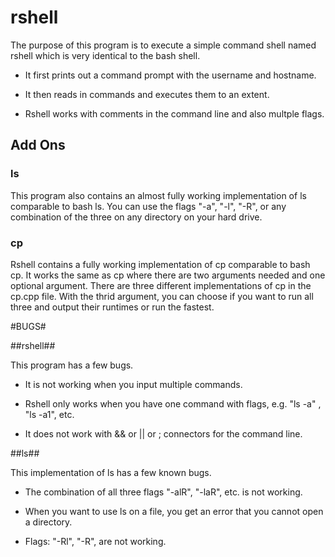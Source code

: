 # rshell #

The purpose of this program is to execute a simple command shell named rshell which is very identical to the bash shell. 

* It first prints out a command prompt with the username and hostname. 

* It then reads in commands and executes them to an extent.

* Rshell works with comments in the command line and also multple flags.

## Add Ons ##

### ls ###

This program also contains an almost fully working implementation of ls comparable to bash ls. You can use the flags "-a", "-l", "-R", or any combination of the three on any directory on your hard drive. 

### cp ###

Rshell contains a fully working implementation of cp comparable to bash cp. It works the same as cp where there are two arguments needed and one optional argument. There are three different implementations of cp in the cp.cpp file. With the thrid argument, you can choose if you want to run all three and output their runtimes or run the fastest.

#BUGS#

##rshell##

This program has a few bugs. 

* It is not working when you input multiple commands. 

* Rshell only works when you have one command with flags, e.g. "ls -a" , "ls -a1", etc.

* It does not work with && or || or ; connectors for the command line.

##ls##

This implementation of ls has a few known bugs.

* The combination of all three flags "-alR", "-laR", etc. is not working.

* When you want to use ls on a file, you get an error that you cannot open a directory.

* Flags: "-Rl", "-R", are not working.
